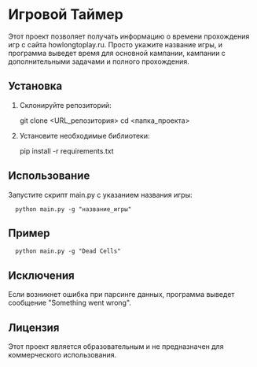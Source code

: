 # Игровой Таймер

Этот проект позволяет получать информацию о времени прохождения игр с сайта howlongtoplay.ru. Просто укажите название игры, и программа выведет время для основной кампании, кампании с дополнительными задачами и полного прохождения.

## Установка

1. Склонируйте репозиторий:

      git clone <URL_репозитория>
      cd <папка_проекта>


3. Установите необходимые библиотеки:

      pip install -r requirements.txt

## Использование

Запустите скрипт main.py с указанием названия игры:

      python main.py -g "название_игры"


## Пример

      python main.py -g "Dead Cells"


## Исключения

Если возникнет ошибка при парсинге данных, программа выведет сообщение "Something went wrong".

## Лицензия

Этот проект является образовательным и не предназначен для коммерческого использования.
